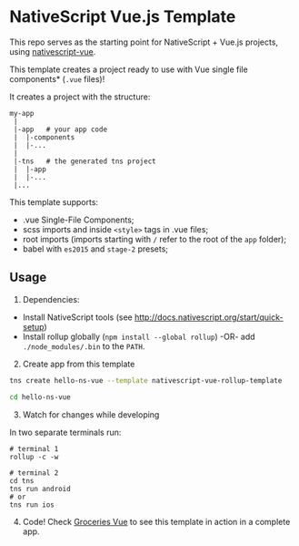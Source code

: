 # NativeScript Vue.js Template

This repo serves as the starting point for NativeScript + Vue.js projects, using [nativescript-vue](https://github.com/rigor789/nativescript-vue).

This template creates a project ready to use with Vue single file components\* (`.vue` files)!

It creates a project with the structure:
```
my-app
 |
 |-app   # your app code
 |  |-components
 |  |-...
 |
 |-tns   # the generated tns project
 |  |-app
 |  |-...
 |...
```

This template supports:

- .vue Single-File Components;
- scss imports and inside `<style>` tags in .vue files;
- root imports (imports starting with `/` refer to the root of the `app` folder);
- babel with `es2015` and `stage-2` presets;

## Usage

1. Dependencies:
- Install NativeScript tools (see http://docs.nativescript.org/start/quick-setup)
- Install rollup globally (`npm install --global rollup`) -OR- add `./node_modules/.bin` to the `PATH`.

2. Create app from this template
```bash
tns create hello-ns-vue --template nativescript-vue-rollup-template

cd hello-ns-vue
```

3. Watch for changes while developing

In two separate terminals run:
```
# terminal 1
rollup -c -w

# terminal 2
cd tns
tns run android
# or
tns run ios
```

4. Code!
Check [Groceries Vue](https://github.com/tralves/groceries-ns-vue) to see this template
in action in a complete app.
